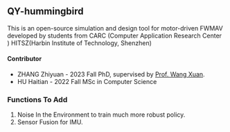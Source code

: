 ## QY-hummingbird

This is an open-source simulation and design tool for motor-driven FWMAV developed by students from CARC (Computer Application Research Center ) HITSZ(Harbin Institute of Technology, Shenzhen)

#### Contributor 

- ZHANG Zhiyuan - 2023 Fall PhD, supervised by [Prof. Wang Xuan](https://faculty.hitsz.edu.cn/wangxuan).
- HU Haitian - 2022 Fall MSc in Computer Science 

### Functions To Add 

1. Noise In the Environment to train much more robust policy.
2. Sensor Fusion for IMU.



